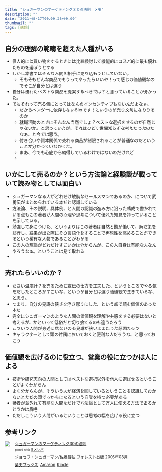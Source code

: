 ```yaml
---
title: "シュガーマンのマーケティング３０の法則　メモ"
description: ""
date: "2021-08-27T09:09:38+09:00"
thumbnail: ""
tags: [感想]
---
```

## 自分の理解の範疇を超えた人種がいる
- 個人的には買い物をするときには比較検討して機能的にコスパ的に最も優れたものを選ぼうとする
- しかし本書ではそんな人間を相手に売り込もうとしていない。
  - そもそもどんな商品でもうってやったらいいや！って感じの価値観なのでそこが自分とは違う
- 自分は優れたベストな商品を提案するべきでは？と思っていることが分かった。
- でもそれって売る側にとってはなんのインセンティブもないんだよなぁ。
  - だからベンダーに依存しないSIerです！というのが売り文句になりうるのか
  - 就職活動のときにそんなん当然でしょ？ベストな選択をするのが自然じゃないか。と思っていたが、それはひどく世間知らずな考えだったのだなぁ、と今では思う。
  - 付き合いや資本関係で売れる商品が制限されることが普通なのだということが分かっていなかった。
  - まあ、今でも心底から納得しているわけではないのだけれど
  - 

## いかにして売るのか？という方法論と経験談が載っていて読み物としては面白い
- シュガーマンなる人がどれだけ敏腕なセールスマンであるのか、について武勇伝がまとめられている本だと認識している
- 方法論、その説明、具体例、と人間の認識の進み方に沿った構成で書かれている点もこの著者が人間の心理や思考について優れた知見を持っていることを示している。
- 勉強して身につけた、というよりはこの著者は自然と勘が働いて、解決策を試行し、結果が出た際にその言語化をすることで再現性を高めることができるという稀有な人物であることがわかる
- この人の理論がどれだけすごいかは分からんが、この人自身は有能な人なんやろうなぁ。ということは見て取れる
- 

## 売れたらいいのか？
- ださい温度計？を売るために宣伝の仕方を工夫した、というところでやる気をだしたところがすごいな、というか自分とは違う価値観で生きているな、と思う。
- つまり、自分の見識の狭さを浮き彫りにした、という点で読む価値のあった本だ
- 完全にシュガーマンのような人間の価値観を理解や共感をする必要はないと考えるが、かといって低俗だと切り捨てるのも違うだろう
- こういう人間が身近に居ないのも見識が狭いままだった原因だろう
- キャラクターとして頭の片隅においておくと便利な人だろうな、と思っておこう

## 価値観を広げるのに役立つ、営業の役に立つかは人による
- 技術や研究志向の人間としてはベストな選択以外を他人に選ばせるということがよく分からん
- よく分からんが、そういう人が経済を回しているということを認識しておかないとただの頭でっかちになるという自覚を持つ必要がある
- 著者が並外れて有能な人間なだけで方法論として万人に使える方法であるかどうかは眉唾
- ただしこういう人間がいるということは思考の幅を広げる役に立つ

## 参考リンク

<div class="booklink-box" style="text-align:left;padding-bottom:20px;font-size:small;zoom: 1;overflow: hidden;"><div class="booklink-image" style="float:left;margin:0 15px 10px 0;"><a href="//af.moshimo.com/af/c/click?a_id=2220301&p_id=56&pc_id=56&pl_id=637&s_v=b5Rz2P0601xu&url=http%3A%2F%2Fbooks.rakuten.co.jp%2Frb%2F3984136%2F" target="_blank" ><img src="https://thumbnail.image.rakuten.co.jp/@0_mall/book/cabinet/8945/89451220.jpg?_ex=64x64" style="border: none;" /></a><img src="//i.moshimo.com/af/i/impression?a_id=2220301&p_id=56&pc_id=56&pl_id=637" width="1" height="1" style="border:none;"></div><div class="booklink-info" style="line-height:120%;zoom: 1;overflow: hidden;"><div class="booklink-name" style="margin-bottom:10px;line-height:120%"><a href="//af.moshimo.com/af/c/click?a_id=2220301&p_id=56&pc_id=56&pl_id=637&s_v=b5Rz2P0601xu&url=http%3A%2F%2Fbooks.rakuten.co.jp%2Frb%2F3984136%2F" target="_blank" >シュガーマンのマーケティング30の法則</a><img src="//i.moshimo.com/af/i/impression?a_id=2220301&p_id=56&pc_id=56&pl_id=637" width="1" height="1" style="border:none;"><div class="booklink-powered-date" style="font-size:8pt;margin-top:5px;font-family:verdana;line-height:120%">posted with <a href="https://yomereba.com" rel="nofollow" target="_blank">ヨメレバ</a></div></div><div class="booklink-detail" style="margin-bottom:5px;">ジョセフ・シュガーマン/佐藤昌弘 フォレスト出版 2006年03月    </div><div class="booklink-link2" style="margin-top:10px;"><div class="shoplinkrakuten" style="display:inline;margin-right:5px"><a href="//af.moshimo.com/af/c/click?a_id=2220301&p_id=56&pc_id=56&pl_id=637&s_v=b5Rz2P0601xu&url=http%3A%2F%2Fbooks.rakuten.co.jp%2Frb%2F3984136%2F" target="_blank" >楽天ブックス</a><img src="//i.moshimo.com/af/i/impression?a_id=2220301&p_id=56&pc_id=56&pl_id=637" width="1" height="1" style="border:none;"></div><div class="shoplinkamazon" style="display:inline;margin-right:5px"><a href="//af.moshimo.com/af/c/click?a_id=2220302&p_id=170&pc_id=185&pl_id=4062&s_v=b5Rz2P0601xu&url=https%3A%2F%2Fwww.amazon.co.jp%2Fexec%2Fobidos%2FASIN%2F4894512203" target="_blank" >Amazon</a></div><div class="shoplinkkindle" style="display:inline;margin-right:5px"><a href="//af.moshimo.com/af/c/click?a_id=2220302&p_id=170&pc_id=185&pl_id=4062&s_v=b5Rz2P0601xu&url=https%3A%2F%2Fwww.amazon.co.jp%2Fgp%2Fsearch%3Fkeywords%3D%25E3%2582%25B7%25E3%2583%25A5%25E3%2582%25AC%25E3%2583%25BC%25E3%2583%259E%25E3%2583%25B3%25E3%2581%25AE%25E3%2583%259E%25E3%2583%25BC%25E3%2582%25B1%25E3%2583%2586%25E3%2582%25A3%25E3%2583%25B3%25E3%2582%25B030%25E3%2581%25AE%25E6%25B3%2595%25E5%2589%2587%26__mk_ja_JP%3D%2583J%2583%255E%2583J%2583i%26url%3Dnode%253D2275256051" target="_blank" >Kindle</a></div>                              	  	  	  	  	</div></div><div class="booklink-footer" style="clear: left"></div></div>

